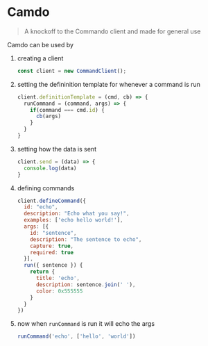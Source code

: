 # Camdo

> A knockoff to the Commando client and made for general use

Camdo can be used by

1. creating a client
    ```js
    const client = new CommandClient();
    ```
2. setting the defininition template for whenever a command is run
    ```js
    client.definitionTemplate = (cmd, cb) => {
      runCommand = (command, args) => {
        if(command === cmd.id) {
          cb(args)
        }
      }
    }
    ```
3. setting how the data is sent
    ```js
    client.send = (data) => {
      console.log(data)
    }
    ```    
4. defining commands
    ```js
    client.defineCommand({
      id: "echo",
      description: "Echo what you say!",
      examples: ['echo hello world!'],
      args: [{
        id: "sentence",
        description: "The sentence to echo",
        capture: true,
        required: true
      }],
      run({ sentence }) {
        return {
          title: 'echo',
          description: sentence.join(' '),
          color: 0x555555
        }
      }
    })
    ```
5. now when `runCommand` is run it will echo the args
    ```js
    runCommand('echo', ['hello', 'world'])
    ```